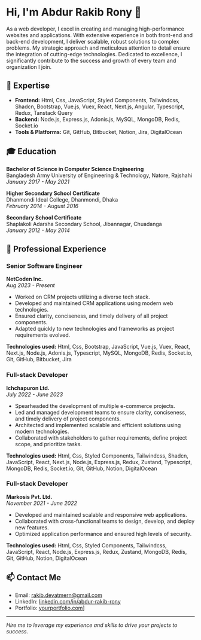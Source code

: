 # Hi, I'm Abdur Rakib Rony 👋

As a web developer, I excel in creating and managing high-performance websites and applications. With extensive experience in both front-end and back-end development, I deliver scalable, robust solutions to complex problems. My strategic approach and meticulous attention to detail ensure the integration of cutting-edge technologies. Dedicated to excellence, I significantly contribute to the success and growth of every team and organization I join.

## 🚀 Expertise

- **Frontend:** Html, Css, JavaScript, Styled Components, Tailwindcss, Shadcn, Bootstrap, Vue.js, Vuex, React, Next.js, Angular, Typescript, Redux, Tanstack Query
- **Backend:** Node.js, Express.js, Adonis.js, MySQL, MongoDB, Redis, Socket.io
- **Tools & Platforms:** Git, GitHub, Bitbucket, Notion, Jira, DigitalOcean

## 🎓 Education

**Bachelor of Science in Computer Science Engineering**  
Bangladesh Army University of Engineering & Technology, Natore, Rajshahi  
*January 2017 - May 2021*

**Higher Secondary School Certificate**  
Dhanmondi Ideal College, Dhanmondi, Dhaka  
*February 2014 - August 2016*

**Secondary School Certificate**  
Shaplakoli Adarsha Secondary School, Jibannagar, Chuadanga  
*January 2012 - May 2014*

## 💼 Professional Experience

### Senior Software Engineer
**NetCoden Inc.**  
*Aug 2023 - Present*

- Worked on CRM projects utilizing a diverse tech stack.
- Developed and maintained CRM applications using modern web technologies.
- Ensured clarity, conciseness, and timely delivery of all project components.
- Adapted quickly to new technologies and frameworks as project requirements evolved.

**Technologies used:**
Html, Css, Bootstrap, JavaScript, Vue.js, Vuex, React, Next.js, Node.js, Adonis.js, Typescript, MySQL, MongoDB, Redis, Socket.io, Git, GitHub, Bitbucket, Jira

### Full-stack Developer
**Ichchapuron Ltd.**  
*July 2022 - June 2023*

- Spearheaded the development of multiple e-commerce projects.
- Led and managed development teams to ensure clarity, conciseness, and timely delivery of project components.
- Architected and implemented scalable and efficient solutions using modern technologies.
- Collaborated with stakeholders to gather requirements, define project scope, and prioritize tasks.

**Technologies used:**
Html, Css, Styled Components, Tailwindcss, Shadcn, JavaScript, React, Next.js, Node.js, Express.js, Redux, Zustand, Typescript, MongoDB, Redis, Socket.io, Git, GitHub, Notion, DigitalOcean

### Full-stack Developer
**Markosis Pvt. Ltd.**  
*November 2021 - June 2022*

- Developed and maintained scalable and responsive web applications.
- Collaborated with cross-functional teams to design, develop, and deploy new features.
- Optimized application performance and ensured high levels of security.

**Technologies used:**
Html, Css, Styled Components, Tailwindcss, JavaScript, React, Node.js, Express.js, Redux, Zustand, MongoDB, Redis, Git, GitHub, Notion, DigitalOcean

## 📫 Contact Me

- Email: [rakib.devatmern@gmail.com](mailto:rakib.devatmern@gmail.com)
- LinkedIn: [linkedin.com/in/abdur-rakib-rony](https://www.linkedin.com/in/abdur-rakib-rony)
- Portfolio: [yourportfolio.com](http://abdurrakibrony.vercel.app/)]

---

*Hire me to leverage my experience and skills to drive your projects to success.*

